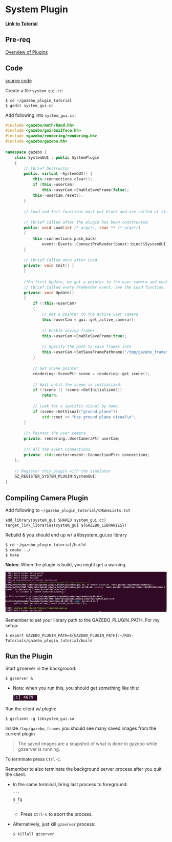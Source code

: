# System Plugin

[**Link to Tutorial**][1]

## Pre-req

[Overview of Plugins][2]

## Code

[source code][3]

Create a file `system_gui.cc`:

  ```
  $ cd ~/gazebo_plugin_tutorial
  $ gedit system_gui.cc
  ```

Add following into `system_gui.cc`:

```c++
#include <gazebo/math/Rand.hh>
#include <gazebo/gui/GuiIface.hh>
#include <gazebo/rendering/rendering.hh>
#include <gazebo/gazebo.hh>

namespace gazebo {
    class SystemGUI : public SystemPlugin 
    {
        // \brief Destructor
        public: virtual ~SystemGUI() {
            this->connections.clear();
            if (this->userCam)
                this->userCam->EnableSaveFrame(false);
            this->userCam.reset();
        }

        // Load and Init functions must not block and are called at startup, before Gazebo is loaded

        // \brief Called after the plugin has been constructed.
        public: void Load(int /*_argc*/, char ** /*_argv*/) 
        {
            this->connections.push_back(
                event::Events::ConnectPreRender(boost::bind(&SystemGUI::Update, this)));
        }

        // \brief Called once after Load
        private: void Init() {
        }

        /*On first Update, we get a pointer to the user camera and enable saving of frames*/
        // \brief Called every PreRender event. See the Load function.
        private: void Update() 
        {
            if (!this->userCam) 
            {
                // Get a pointer to the active user camera
                this->userCam = gui::get_active_camera();

                // Enable saving frames
                this->userCam->EnableSaveFrame(true);

                // Specify the path to save frames into
                this->userCam->SetSaveFramePathname("/tmp/gazebo_frames");
            }

            // Get scene pointer
            rendering::ScenePtr scene = rendering::get_scene();

            // Wait until the scene is initialized.
            if (!scene || !scene->GetInitialized())
                return;

            // Look for a specific visual by name.
            if (scene->GetVisual("ground_plane"))
                std::cout << "Has ground plane visual\n";
        }

        /// Pointer the user camera.
        private: rendering::UserCameraPtr userCam;

        /// All the event connections.
        private: std::vector<event::ConnectionPtr> connections;
    };

    // Register this plugin with the simulator
    GZ_REGISTER_SYSTEM_PLUGIN(SystemGUI)
}
```

## Compiling Camera Plugin

Add following to `~/gazebo_plugin_tutorial/CMakeLists.txt`

```
add_library(system_gui SHARED system_gui.cc)
target_link_libraries(system_gui ${GAZEBO_LIBRARIES})
```

Rebuild & you should end up w/ a libsystem_gui.so library
    
```
$ cd ~/gazebo_plugin_tutorial/build
$ cmake ../
$ make
```

**Notes**: When the plugin is build, you might get a warning.
  
  ![running system plugin][4]

Remember to set your library path to the GAZEBO_PLUGIN_PATH. For my setup:

```
$ export GAZEBO_PLUGIN_PATH=${GAZEBO_PLUGIN_PATH}:~/ROS-Tutorials/gazebo_plugin_tutorial/build
```

## Run the Plugin

Start gzserver in the background:
    
```
$ gzserver &
```

- Note: when you run this, you should get something like this:
    
    ![running gzserver][5]

Run the client w/ plugin:

```
$ gzclient -g libsystem_gui.so
```

Inside `/tmp/gazebo_frames` you should see many saved images from the current plugin

  > The saved images are a snapshot of what is done in gazebo while gzserver is running.


To terminate press `Ctrl-C`.


Remember to also terminate the background server process after you quit the client.

- In the same terminal, bring last process to foreground:

      ```
      $ fg
      ```
  - Press `Ctrl-C` to abort the process. 
- Alternatively, just kill `gzserver` process:
    
    ```
    $ killall gzserver
    ```

[1]: http://gazebosim.org/tutorials?tut=system_plugin&cat=write_plugin
[2]: gazebo_notes/plugins.md
[3]: https://bitbucket.org/osrf/gazebo/src/gazebo5/examples/plugins/system_gui_plugin
[4]: images/run_system_gui_cc.png 
[5]: images/start_gzserver.png
